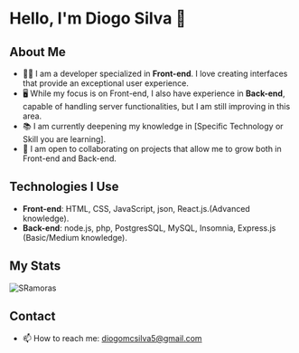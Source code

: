 # Hello, I'm Diogo Silva 👋

## About Me
- 👨‍💻 I am a developer specialized in **Front-end**. I love creating interfaces that provide an exceptional user experience.
- 🖥️ While my focus is on Front-end, I also have experience in **Back-end**, capable of handling server functionalities, but I am still improving in this area.
- 📚 I am currently deepening my knowledge in [Specific Technology or Skill you are learning].
- 🤝 I am open to collaborating on projects that allow me to grow both in Front-end and Back-end.

## Technologies I Use
- **Front-end**: HTML, CSS, JavaScript, json, React.js.(Advanced knowledge).
- **Back-end**: node.js, php, PostgresSQL, MySQL, Insomnia, Express.js (Basic/Medium knowledge).

## My Stats
![SRamoras](https://github-readme-stats.vercel.app/api?username=SRamoras&show_icons=true)

## Contact
- 📫 How to reach me: diogomcsilva5@gmail.com

